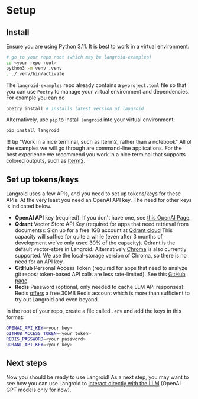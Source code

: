 # Setup


## Install
Ensure you are using Python 3.11. It is best to work in a virtual environment:

```bash
# go to your repo root (which may be langroid-examples)
cd <your repo root>
python3 -m venv .venv
. ./.venv/bin/activate
```
The `langroid-examples` repo already contains a `pyproject.toml` file so that you can 
use `Poetry` to manage your virtual environment and dependencies. 
For example you can do 
```bash
poetry install # installs latest version of langroid
```
Alternatively, use `pip` to install `langroid` into your virtual environment:
```bash
pip install langroid
```

!!! tip "Work in a nice terminal, such as Iterm2, rather than a notebook"
    All of the examples we will go through are command-line applications.
    For the best experience we recommend you work in a nice terminal that supports 
    colored outputs, such as [Iterm2](https://iterm2.com/).    

## Set up tokens/keys 

Langroid uses a few APIs, and you need to set up tokens/keys for these APIs.
At the very least you need an OpenAI API key. 
The need for other keys is indicated below.

- **OpenAI API** key (required): If you don't have one, see [this OpenAI Page](https://help.openai.com/en/collections/3675940-getting-started-with-openai-api).
- **Qdrant** Vector Store API Key (required for apps that need retrieval from 
  documents): Sign up for a free 1GB account at [Qdrant cloud](https://cloud.qdrant.io)
  This capacity will suffice for quite a while (even after 3 months of 
  development we've only used 30% of the capacity). Qdrant is the default 
  vector-store in Langroid. Alternatively [Chroma](https://docs.trychroma.com/) is also currently supported. We use the local-storage version of Chroma, so there is no need for an 
  API key. 
- **GitHub** Personal Access Token (required for apps that need to analyze git 
  repos; token-based API calls are less rate-limited). See this
    [GitHub page](https://docs.github.com/en/authentication/keeping-your-account-and-data-secure/managing-your-personal-access-tokens).
- **Redis** Password (optional, only needed to cache LLM API responses):
  Redis [offers](https://redis.com/try-free/) a free 30MB Redis account 
  which is more than sufficient to try out Langroid and even beyond.

In the root of your repo, create a file called `.env` and add the keys in this format: 
```bash
OPENAI_API_KEY=<your key>
GITHUB_ACCESS_TOKEN=<your token>
REDIS_PASSWORD=<your password>
QDRANT_API_KEY=<your key>
```

## Next steps

Now you should be ready to use Langroid!
As a next step, you may want to see how you can use Langroid to [interact 
directly with the LLM](llm-interaction.md) (OpenAI GPT models only for now).










